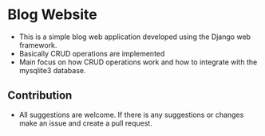 # Blog Website
- This is a simple blog web application developed using the Django web framework.
- Basically CRUD operations are implemented
- Main focus on how CRUD operations work and how to integrate with the mysqlite3 database.

## Contribution

- All suggestions are welcome. If there is any suggestions or changes make an issue and create a pull request.
